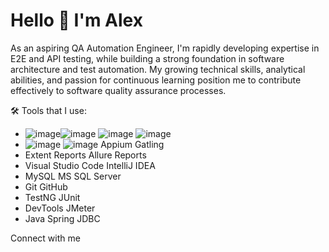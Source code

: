 # Hello 👋 I'm Alex

As an aspiring QA Automation Engineer, I'm rapidly developing expertise in E2E and API testing, while building a strong foundation in software architecture and test automation. My growing technical skills, analytical abilities, and passion for continuous learning position me to contribute effectively to software quality assurance processes.

🛠 Tools that I use:

- ![image](https://github.com/user-attachments/assets/bd0a8c13-0d3a-44cf-81bb-f5bbfb1f9075)![image](https://github.com/user-attachments/assets/e0a619b4-2da5-434e-9c20-461b6ff8be5a) ![image](https://github.com/user-attachments/assets/3afbfc01-3b1c-4fc6-8492-a143139771b0) ![image](https://github.com/user-attachments/assets/55630e9c-4bf8-4db7-81cf-8b3a0ebf5d5b)
- ![image](https://github.com/user-attachments/assets/80cb94fe-f610-4071-8f84-a78ec9cd0e7c) ![image](https://github.com/user-attachments/assets/577aa9d3-34a4-4171-bc84-739b9e0fb40b)
   Appium   Gatling
- Extent Reports   Allure Reports
- Visual Studio Code   IntelliJ IDEA
- MySQL   MS SQL Server
- Git   GitHub
- TestNG   JUnit
- DevTools   JMeter
- Java   Spring   JDBC

Connect with me

